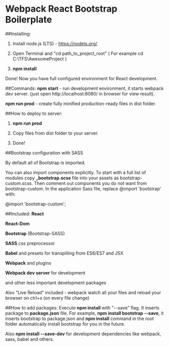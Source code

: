Webpack React Bootstrap Boilerplate
==========================

##Installing:
1) Install node.js (LTS) - https://nodejs.org/

2) Open Terminal and "cd path_to_project_root"  ( For example cd C:\TFS\AwesomeProject )

3) **npm install**

Done! Now you have full configured environment for React development.

##Commands:
**npm start** - run development environment, it starts webpack dev server. (just open http://localhost:8080/ in browser for view result).

**npm run prod** - create fully minified production-ready files in dist folder.

##How to deploy to server:
1) **npm run prod**

2) Copy files from dist folder to your server.

3) Done!

##Bootstrap configuration with SASS

By default all of Bootstrap is imported.

You can also import components explicitly. To start with a full list of modules copy **_bootstrap.scss** file into your assets as bootstrap-custom.scss. Then comment out components you do not want from bootstrap-custom. In the application Sass file, replace @import 'bootstrap' with:

@import 'bootstrap-custom';

##Included:
**React**

**React-Dom**

**Bootstrap** (Bootstrap-SASS)

**SASS** css preprocessor

**Babel** and presets for transpilling from ES6/ES7 and JSX

**Webpack** and plugins

**Webpack dev server** for development

and other less important development packages

Also "Live Reload" included - webpack watch all your files and reload your browser on ctrl+s (on every file change)

##How to add packages:
Execute **npm install <package>** with "--save" flag. It inserts package to **package.json** file. For example, **npm install bootstrap --save**, it inserts bootstrap to package.json and **npm install** command in the root folder automatically install bootstrap for you in the future.

Also **npm install <package> --save-dev** for development dependencies like webpack, sass, babel and others.
